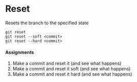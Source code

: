 # Reset
Resets the branch to the specified state

```
git reset
git reset --soft <commit>
git reset --hard <commit>
```

#### Assignments
1. Make a commit and reset it (and see what happens)
2. Make a commit and reset it soft (and see what happens)
3. Make a commit and reset it hard (and see what happens)
